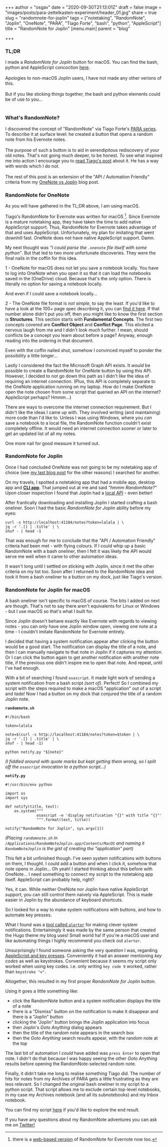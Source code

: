 +++
author = "osgav"
date = "2020-09-30T21:13:01Z"
draft = false
image = "images/posts/para-zettelkasten-experiment/header_01.jpg"
share = true
slug = "randomnote-for-joplin"
tags = ["notetaking", "RandomNote", "Joplin", "OneNote", "PARA", "Tiago Forte", "bash", "python", "AppleScript"]
title = "RandomNote for Joplin"
[menu.main]
parent = "blog"

+++

### TL;DR 

I made a *RandomNote for Joplin* button for macOS. You can find the bash, python and AppleScript concoction [here](https://github.com/osgav/randomnote-for-joplin).
<br><br>
Apologies to non-macOS Joplin users, I have not made any other verions of this.
<br><br>
But if you like sticking things together, the bash and python elements could be of use to you... 
<br><br>

### What's RandomNote? 

I discovered the concept of "RandomNote" via Tiago Forte's [PARA series](https://fortelabs.co/blog/p-a-r-a-iii-building-an-idea-generator/). To describe it at surface level: he created a button that opens a random note from his Evernote notes.
<br><br>
The purpose of such a button is to aid in serendipitous rediscovery of your old notes. That's not going much deeper, to be honest. To see what inspired me into action I encourage you to [read Tiago's post](https://fortelabs.co/blog/p-a-r-a-iii-building-an-idea-generator/) about it. He has a way with words which I do not. 
<br><br>
The rest of this post is an extension of the "API / Automation Friendly" criteria from my [OneNote vs Joplin](/blog/onenote-vs-joplin.html) blog post. 

<!--more-->


### RandomNote for OneNote 

As you will have gathered in the TL;DR above, I am using macOS. 

Tiago's RandomNote for Evernote was written for macOS [^1]. Since Evernote is a mature notetaking app, they have taken the time to add native AppleScript support. Thus, RandomNote for Evernote takes advantage of that and uses AppleScript. Unfortunately, my plan for imitating that went downhill fast. OneNote does not have native AppleScript support. Damn.

[^1]: there is a [web-based version](https://fortelabs.co/blog/randomnote-web/) of RandomNote for Evernote now too.

My next thought was *"I could parse the `.onenote` file itself with some python"*. But that led to two more unfortunate discoveries. They were the final nails in the coffin for this idea. 

1 - OneNote for macOS does not let you save a notebook locally. You have to log into OneNote when you open it so that it can load the notebooks saved in the (OneDrive) cloud. Because that's the only option. There is literally no option for saving a notebook locally.

And even if I could save a notebook locally... 

2 - The OneNote file format is *not simple*, to say the least. If you'd like to have a look at the 100+ page spec describing it, you can [find it here](https://docs.microsoft.com/en-us/openspecs/office_file_formats/ms-one/73d22548-a613-4350-8c23-07d15576be50). If that number alone didn't put you off, then you might like to know the first section is **Structures**. This section starts with **Fundamental Concepts**. The first two concepts covered are **Conflict Object** and **Conflict Page**. This elicited a nervous laugh from me and I didn't look much further. I mean, should conflicts be a concept you learn about before a page? Anyway, enough reading into the ordering in that document.

Even with the coffin nailed shut, somehow I convinced myself to ponder the possibility a little longer... 

Lastly I considered the fact the Microsoft Graph API exists. It *would* be possible to create a RandomNote for OneNote button by using this API. However, I decided to not go down this path as I didn't like the idea of requiring an internet connection. (Plus, this API is completely separate to the OneNote application running on my laptop. How do I make OneNote open the note chosen from some script that queried an API on the internet? AppleScript perhaps? Hmmm...)

There are ways to overcome the internet connection requirement. But I didn't like the ideas I came up with. They involved writing (and maintaining) more code than I'd like to. Unless I was using Windows, where you *can* save a notebook to a local file, the RandomNote function couldn't exist completely offline. It would need an internet connection sooner or later to get an updated list of all my notes. 

One more nail for good measure it turned out.

### RandomNote for Joplin 

Once I had concluded OneNote was not going to be my notetaking app of choice (see [my last blog post](/blog/onenote-vs-joplin.html) for the other reasons) I searched for another. 

On my travels, I spotted a notetaking app that had a mobile app, desktop app and [**CLI app**](https://joplinapp.org/terminal/). That jumped out at me and said *"hmmm RandomNote?"* Upon closer inspection I found that Joplin had a [local API](https://joplinapp.org/api/) - even better!

After frantically downloading and installing Joplin I started crafting a bash oneliner. Soon I had the basic *RandomNote for Joplin* ability before my eyes:

```
curl -s http://localhost:41184/notes?token=lalala | \
jq -r '.[] | .title' | \
shuf - | head -1
```

That was enough for me to conclude that the "API / Automation Friendly" criteria had been met - with flying colours. If I could whip up a basic RandomNote with a bash oneliner, then I felt it was likely the API would serve me well when it came to other automation ideas. 

It wasn't long until I settled on sticking with Joplin, since it met the other criteria on my list too. Soon after I returned to the RandomNote idea and took it from a bash oneliner to a button on my dock, just like Tiago's version. 

### RandomNote for Joplin for macOS

A bash oneliner isn't specific to macOS of course. The bits I added on next are though. That's not to say there aren't equivalents for Linux or Windows - but I use macOS so that's what I built for. 

Since Joplin doesn't behave exactly like Evernote with regards to viewing notes - you can only have one Joplin window open, viewing one note at a time - I couldn't imitate RandomNote for Evernote entirely.

I decided that having a system notification appear after clicking the button would be a good start. The notification can display the title of a note, and then I can manually navigate to that note in Joplin if it captures my attention. Or I can click the button again to get another notification with another note title, if the previous one didn't inspire me to open that note. And repeat, until I've had enough.

With a bit of searching I found `osascript`. It made light work of sending a system notification from a bash script *(sort of)*. Perfect! So I combined my script with the steps required to make a macOS "application" out of a script and *tada*! Now I had a button on my dock that conjured the title of a random Joplin note.

**`randomnote.sh`**

```
#!/bin/bash

token=lalala

note=$(curl -s http://localhost:41184/notes?token=$token | \
jq -r '.[] | .title' | \
shuf - | head -1)

python notify.py "${note}"
```

*(I fiddled around with quote marks but kept getting them wrong, so I split off the `osascript` invocation to a python script...)*

**`notify.py`**

```
#!/usr/bin/env python

import os
import sys

def notify(title, text):
    os.system("""
              osascript -e 'display notification "{}" with title "{}"'
              """.format(text, title))

notify("RandomNote for Joplin", sys.argv[1])
```

*(Placing `randomnote.sh` in `/Applications/RandomNoteJoplin.app/Contents/MacOS` and naming it `RandomNoteJoplin` is the gist of creating the "application" part)*

This felt a bit unfinished though. I've seen system notifications with buttons on them, I thought. I could add a button and when I click it, somehow that note opens in Joplin... Oh yeah! I started thinking about this before with OneNote... I need something to connect my script to the notetaking app itself. AppleScript can probably help, right? 

Yes, it can. While neither OneNote nor Joplin have native AppleScript support, you can still control them naively via AppleScript. This is made easier in Joplin by the abundance of keyboard shortcuts. 

So I looked for a way to make system notifications with buttons, and how to automate key presses.

What I found was a [tool called `alerter`](https://github.com/vjeantet/alerter) for making clever system notifications. Entertainingly it was made by the same person that created the Hugo theme my blog uses! Small world ha! If you're a macOS user and like automating things I highly recommend you check out `alerter`.

Unsurprisingly I found someone asking the very question I was, regarding [AppleScript and key presses](https://apple.stackexchange.com/questions/36943/how-do-i-automate-a-key-press-in-applescript). Conveniently it had an answer mentioning *key codes* as well as keystrokes. Convenient because it seems my script only worked when using key codes. i.e. only writing `key code 9` worked, rather than `keystroke "v"`.

Altogether, this resulted in my first proper *RandomNote for Joplin* button. 

Using it goes a little something like:

- click the RandomNote button and a system notification displays the title of a note
- there is a "Dismiss" button on the notification to make it disappear and there is a "Joplin" button
- clicking the "Joplin" button brings the Joplin application into focus
- then Joplin's *Goto Anything* dialog appears
- then the title of the random note appears in the search box
- then the *Goto Anything* search results appear, with the random note at the top

The last bit of automation I *could* have added was `press Enter` to open that note. I didn't do that because I was happy seeing the other *Goto Anything* results before opening the RandomNote-selected random note. 

Finally, it didn't take me long to realise something Tiago did. The number of hits for notes from my Archives of PARA gets a little frustrating as they are less relevant. So I changed the original bash oneliner in my script to a python script. That script allows me to exclude certain top-level notebooks, in my case my Archives notebook (and all its subnotebooks) and my Inbox notebook.

You can find my script [here](https://github.com/osgav/randomnote-for-joplin) if you'd like to explore the end result.

If you have any questions about my RandomNote adventures you can ask me on [Twitter!](https://twitter.com/ZER0D0TS)
